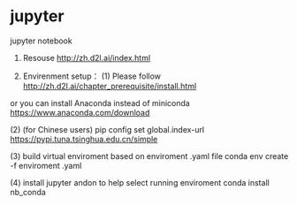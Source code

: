 # jupyter
jupyter notebook

1. Resouse
http://zh.d2l.ai/index.html

2. Envirenment setup：
(1) Please follow 
http://zh.d2l.ai/chapter_prerequisite/install.html

or you can install Anaconda instead of miniconda
https://www.anaconda.com/download

(2) (for Chinese users)
pip config set global.index-url https://pypi.tuna.tsinghua.edu.cn/simple

(3) build virtual enviroment based on enviroment .yaml file
conda env create -f enviroment .yaml

(4) install jupyter andon to help select running enviroment
conda install nb_conda